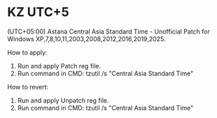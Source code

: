 # KZ UTC+5
(UTC+05:00) Astana Central Asia Standard Time - Unofficial Patch for Windows XP,7,8,10,11,2003,2008,2012,2016,2019,2025.

How to apply:
1. Run and apply Patch reg file.
2. Run command in CMD: tzutil /s "Central Asia Standard Time"

How to revert:
1. Run and apply Unpatch reg file.
2. Run command in CMD: tzutil /s "Central Asia Standard Time"
